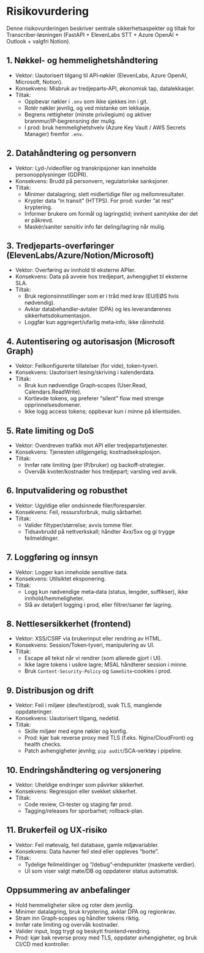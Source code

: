 # Risikovurdering

Denne risikovurderingen beskriver sentrale sikkerhetsaspekter og tiltak for Transcriber‑løsningen (FastAPI + ElevenLabs STT + Azure OpenAI + Outlook + valgfri Notion).

## 1. Nøkkel- og hemmelighetshåndtering
- Vektor: Uautorisert tilgang til API‑nøkler (ElevenLabs, Azure OpenAI, Microsoft, Notion).
- Konsekvens: Misbruk av tredjeparts‑API, økonomisk tap, datalekkasjer.
- Tiltak:
  - Oppbevar nøkler i `.env` som ikke sjekkes inn i git.
  - Rotér nøkler jevnlig, og ved mistanke om lekkasje.
  - Begrens rettigheter (minste privilegium) og aktiver brannmur/IP‑begrensning der mulig.
  - I prod: bruk hemmelighetshvelv (Azure Key Vault / AWS Secrets Manager) fremfor `.env`.

## 2. Datahåndtering og personvern
- Vektor: Lyd-/videofiler og transkripsjoner kan inneholde personopplysninger (GDPR).
- Konsekvens: Brudd på personvern, regulatoriske sanksjoner.
- Tiltak:
  - Minimer datalagring; slett midlertidige filer og mellomresultater.
  - Krypter data “in transit” (HTTPS). For prod: vurder “at rest” kryptering.
  - Informer brukere om formål og lagringstid; innhent samtykke der det er påkrevd.
  - Maskér/saniter sensitiv info før deling/lagring når mulig.

## 3. Tredjeparts‑overføringer (ElevenLabs/Azure/Notion/Microsoft)
- Vektor: Overføring av innhold til eksterne APIer.
- Konsekvens: Data på avveie hos tredjepart, avhengighet til eksterne SLA.
- Tiltak:
  - Bruk regionsinnstillinger som er i tråd med krav (EU/EØS hvis nødvendig).
  - Avklar databehandler‑avtaler (DPA) og les leverandørenes sikkerhetsdokumentasjon.
  - Loggfør kun aggregert/ufarlig meta‑info, ikke råinnhold.

## 4. Autentisering og autorisasjon (Microsoft Graph)
- Vektor: Feilkonfigurerte tillatelser (for vide), token‑tyveri.
- Konsekvens: Uautorisert lesing/skriving i kalenderdata.
- Tiltak:
  - Bruk kun nødvendige Graph‑scopes (User.Read, Calendars.ReadWrite).
  - Kortlevde tokens, og preferer “silent” flow med strenge opprinnelsesdomener.
  - Ikke logg access tokens; oppbevar kun i minne på klientsiden.

## 5. Rate limiting og DoS
- Vektor: Overdreven trafikk mot API eller tredjepartstjenester.
- Konsekvens: Tjenesten utilgjengelig; kostnadseksplosjon.
- Tiltak:
  - Innfør rate limiting (per IP/bruker) og backoff‑strategier.
  - Overvåk kvoter/kostnader hos tredjepart; varsling ved avvik.

## 6. Inputvalidering og robusthet
- Vektor: Ugyldige eller ondsinnede filer/forespørsler.
- Konsekvens: Feil, ressursforbruk, mulig sårbarhet.
- Tiltak:
  - Valider filtyper/størrelse; avvis tomme filer.
  - Tidsavbrudd på nettverkskall; håndter 4xx/5xx og gi trygge feilmeldinger.

## 7. Loggføring og innsyn
- Vektor: Logger kan inneholde sensitive data.
- Konsekvens: Utilsiktet eksponering.
- Tiltak:
  - Logg kun nødvendige meta‑data (status, lengder, suffikser), ikke innhold/hemmeligheter.
  - Slå av detaljert logging i prod, eller filtrer/saner før lagring.

## 8. Nettlesersikkerhet (frontend)
- Vektor: XSS/CSRF via brukerinput eller rendring av HTML.
- Konsekvens: Session/Token‑tyveri, manipulering av UI.
- Tiltak:
  - Escape all tekst når vi rendrer (som allerede gjort i UI).
  - Ikke lagre tokens i usikre lagre; MSAL håndterer session i minne.
  - Bruk `Content-Security-Policy` og `SameSite`‑cookies i prod.

## 9. Distribusjon og drift
- Vektor: Feil i miljøer (dev/test/prod), svak TLS, manglende oppdateringer.
- Konsekvens: Uautorisert tilgang, nedetid.
- Tiltak:
  - Skille miljøer med egne nøkler og konfig.
  - Prod: kjør bak reverse proxy med TLS (f.eks. Nginx/CloudFront) og health checks.
  - Patch avhengigheter jevnlig; `pip audit`/SCA‑verktøy i pipeline.

## 10. Endringshåndtering og versjonering
- Vektor: Uheldige endringer som påvirker sikkerhet.
- Konsekvens: Regressjon eller svekket sikkerhet.
- Tiltak:
  - Code review, CI‑tester og staging før prod.
  - Tagging/releases for sporbarhet; rollback‑plan.

## 11. Brukerfeil og UX‑risiko
- Vektor: Feil møtevalg, feil database, gamle miljøvariabler.
- Konsekvens: Data havner feil sted eller oppleves “borte”.
- Tiltak:
  - Tydelige feilmeldinger og “/debug”‑endepunkter (maskerte verdier).
  - UI som viser valgt møte/DB og oppdaterer status automatisk.

## Oppsummering av anbefalinger
- Hold hemmeligheter sikre og roter dem jevnlig.
- Minimer datalagring, bruk kryptering, avklar DPA og regionkrav.
- Stram inn Graph‑scopes og håndter tokens riktig.
- Innfør rate limiting og overvåk kostnader.
- Valider input, logg trygt og beskytt frontend‑rendring.
- Prod: kjør bak reverse proxy med TLS, oppdater avhengigheter, og bruk CI/CD med kontroller.
